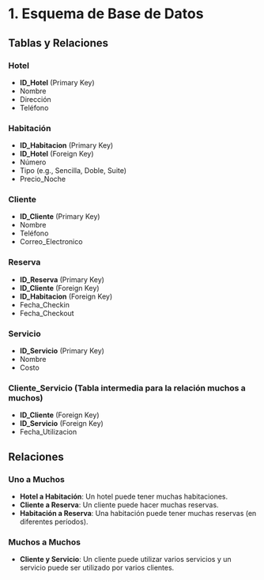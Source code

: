 # 1. Esquema de Base de Datos

## Tablas y Relaciones

### Hotel

- **ID_Hotel** (Primary Key)
- Nombre
- Dirección
- Teléfono

### Habitación

- **ID_Habitacion** (Primary Key)
- **ID_Hotel** (Foreign Key)
- Número
- Tipo (e.g., Sencilla, Doble, Suite)
- Precio_Noche

### Cliente

- **ID_Cliente** (Primary Key)
- Nombre
- Teléfono
- Correo_Electronico

### Reserva

- **ID_Reserva** (Primary Key)
- **ID_Cliente** (Foreign Key)
- **ID_Habitacion** (Foreign Key)
- Fecha_Checkin
- Fecha_Checkout

### Servicio

- **ID_Servicio** (Primary Key)
- Nombre
- Costo

### Cliente_Servicio (Tabla intermedia para la relación muchos a muchos)

- **ID_Cliente** (Foreign Key)
- **ID_Servicio** (Foreign Key)
- Fecha_Utilizacion

## Relaciones

### Uno a Muchos

- **Hotel a Habitación**: Un hotel puede tener muchas habitaciones.
- **Cliente a Reserva**: Un cliente puede hacer muchas reservas.
- **Habitación a Reserva**: Una habitación puede tener muchas reservas (en diferentes períodos).

### Muchos a Muchos

- **Cliente y Servicio**: Un cliente puede utilizar varios servicios y un servicio puede ser utilizado por varios clientes.


